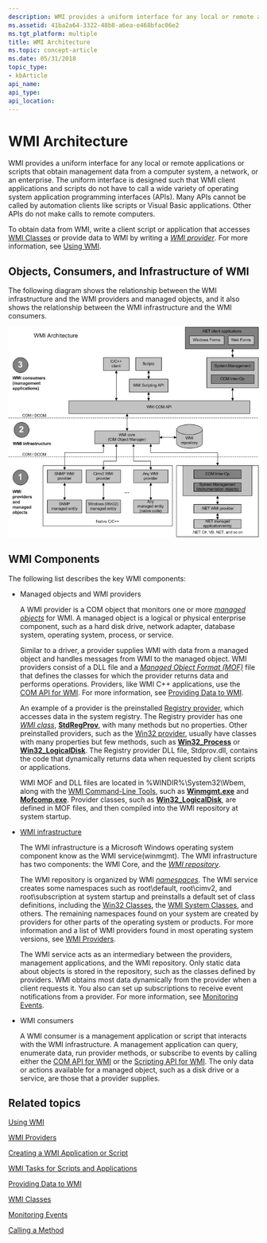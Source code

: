 ```yaml
---
description: WMI provides a uniform interface for any local or remote applications or scripts that obtain management data from a computer system, a network, or an enterprise.
ms.assetid: 41ba2a64-3322-48b8-a6ea-e468bfac06e2
ms.tgt_platform: multiple
title: WMI Architecture
ms.topic: concept-article
ms.date: 05/31/2018
topic_type:
- kbArticle
api_name: 
api_type: 
api_location: 
---
```


# WMI Architecture

WMI provides a uniform interface for any local or remote applications or scripts that obtain management data from a computer system, a network, or an enterprise. The uniform interface is designed such that WMI client applications and scripts do not have to call a wide variety of operating system application programming interfaces (APIs). Many APIs cannot be called by automation clients like scripts or Visual Basic applications. Other APIs do not make calls to remote computers.

To obtain data from WMI, write a client script or application that accesses [WMI Classes](wmi-classes.md) or provide data to WMI by writing a [*WMI provider*](gloss-p.md). For more information, see [Using WMI](using-wmi.md).

## Objects, Consumers, and Infrastructure of WMI

The following diagram shows the relationship between the WMI infrastructure and the WMI providers and managed objects, and it also shows the relationship between the WMI infrastructure and the WMI consumers.

![relationship between wmi infrastructure, wmi providers, and managed objects](images/wmi-architecture.png)

## WMI Components

The following list describes the key WMI components:

-   Managed objects and WMI providers

    A WMI provider is a COM object that monitors one or more [*managed objects*](gloss-m.md) for WMI. A managed object is a logical or physical enterprise component, such as a hard disk drive, network adapter, database system, operating system, process, or service.

    Similar to a driver, a provider supplies WMI with data from a managed object and handles messages from WMI to the managed object. WMI providers consist of a DLL file and a [*Managed Object Format (MOF)*](gloss-m.md) file that defines the classes for which the provider returns data and performs operations. Providers, like WMI C++ applications, use the [COM API for WMI](com-api-for-wmi.md). For more information, see [Providing Data to WMI](providing-data-to-wmi.md).

    An example of a provider is the preinstalled [Registry provider](/previous-versions/windows/desktop/regprov/system-registry-provider), which accesses data in the system registry. The Registry provider has one [*WMI class*](gloss-w.md), [**StdRegProv**](/previous-versions/windows/desktop/regprov/stdregprov), with many methods but no properties. Other preinstalled providers, such as the [Win32 provider](/windows/desktop/CIMWin32Prov/win32-provider), usually have classes with many properties but few methods, such as [**Win32\_Process**](/windows/desktop/CIMWin32Prov/win32-process) or [**Win32\_LogicalDisk**](/windows/desktop/CIMWin32Prov/win32-logicaldisk). The Registry provider DLL file, Stdprov.dll, contains the code that dynamically returns data when requested by client scripts or applications.

    WMI MOF and DLL files are located in %WINDIR%\\System32\\Wbem, along with the [WMI Command-Line Tools](wmi-command-line-tools.md), such as [**Winmgmt.exe**](winmgmt.md) and [**Mofcomp.exe**](mofcomp.md). Provider classes, such as [**Win32\_LogicalDisk**](/windows/desktop/CIMWin32Prov/win32-logicaldisk), are defined in MOF files, and then compiled into the WMI repository at system startup.

-   [WMI infrastructure](wmi-infrastructure.md)

    The WMI infrastructure is a Microsoft Windows operating system component know as the WMI service(winmgmt). The WMI infrastructure has two components: the WMI Core, and the [*WMI repository*](gloss-w.md).

    The WMI repository is organized by WMI [*namespaces*](gloss-n.md). The WMI service creates some namespaces such as root\\default, root\\cimv2, and root\\subscription at system startup and preinstalls a default set of class definitions, including the [Win32 Classes](/windows/desktop/CIMWin32Prov/win32-provider), the [WMI System Classes](wmi-system-classes.md), and others. The remaining namespaces found on your system are created by providers for other parts of the operating system or products. For more information and a list of WMI providers found in most operating system versions, see [WMI Providers](wmi-providers.md).

    The WMI service acts as an intermediary between the providers, management applications, and the WMI repository. Only static data about objects is stored in the repository, such as the classes defined by providers. WMI obtains most data dynamically from the provider when a client requests it. You also can set up subscriptions to receive event notifications from a provider. For more information, see [Monitoring Events](monitoring-events.md).

-   WMI consumers

    A WMI consumer is a management application or script that interacts with the WMI infrastructure. A management application can query, enumerate data, run provider methods, or subscribe to events by calling either the [COM API for WMI](com-api-for-wmi.md) or the [Scripting API for WMI](scripting-api-for-wmi.md). The only data or actions available for a managed object, such as a disk drive or a service, are those that a provider supplies.

## Related topics

<dl> <dt>

[Using WMI](using-wmi.md)
</dt> <dt>

[WMI Providers](wmi-providers.md)
</dt> <dt>

[Creating a WMI Application or Script](creating-a-wmi-application-or-script.md)
</dt> <dt>

[WMI Tasks for Scripts and Applications](wmi-tasks-for-scripts-and-applications.md)
</dt> <dt>

[Providing Data to WMI](providing-data-to-wmi.md)
</dt> <dt>

[WMI Classes](wmi-classes.md)
</dt> <dt>

[Monitoring Events](monitoring-events.md)
</dt> <dt>

[Calling a Method](calling-a-method.md)
</dt> </dl>

 

 
